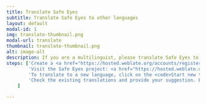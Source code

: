 ```yaml
---
title: Translate Safe Eyes
subtitle: Translate Safe Eyes to other languages
layout: default
modal-id: 1
img: translate-thumbnail.png
modal-url: translate
thumbnail: translate-thumbnail.png
alt: image-alt
description: If you are a multilinguist, please translate Safe Eyes to other languages using the Weblate online tranlsation service. Please have a look at the <a href="https://hosted.weblate.org/projects/safe-eyes/translations/">existing translations</a> before translating to your language.
steps: ['Create a <a href="https://hosted.weblate.org/accounts/register/">Weblate account</a> if you don&#39;t have one.',
		'Visit the Safe Eyes project: <a href="https://hosted.weblate.org/projects/safe-eyes/translations/">Safe Eyes Translation</a>.',
		'To translate to a new language, click on the <code>Start new translation</code> button. <img src="img/screenshots/start_new_translation.png" alt="">',
		'Check the existing translations and provide your suggestion. Eventhough Weblate says 100% translated, please fix the translations with failing checks. <img src="img/screenshots/translations_with_check.png" alt="">'
	]

---
```

